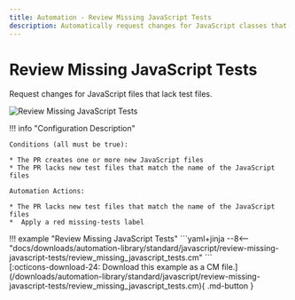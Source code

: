 ```yaml
---
title: Automation - Review Missing JavaScript Tests
description: Automatically request changes for JavaScript classes that lack test files in a PR.
---
```

# Review Missing JavaScript Tests

<!-- --8<-- [start:example]-->

Request changes for JavaScript files that lack test files.

![Review Missing JavaScript Tests](/automations/standard/javascript/review-missing-javascript-tests/review-missing-javascipt-tests.png)

!!! info "Configuration Description"

    Conditions (all must be true):
    
    * The PR creates one or more new JavaScript files
    * The PR lacks new test files that match the name of the JavaScript files
    
    Automation Actions:
    
    * The PR lacks new test files that match the name of the JavaScript files
    *  Apply a red missing-tests label

<div class="automationExample" markdown="1">
!!! example "Review Missing JavaScript Tests"
    ```yaml+jinja
    --8<-- "docs/downloads/automation-library/standard/javascript/review-missing-javascript-tests/review_missing_javascript_tests.cm"
    ```
    <div class="result" markdown>
      <span>
      [:octicons-download-24: Download this example as a CM file.](/downloads/automation-library/standard/javascript/review-missing-javascript-tests/review_missing_javascript_tests.cm){ .md-button }
      </span>
    </div>
<!-- --8<-- [end:example]-->